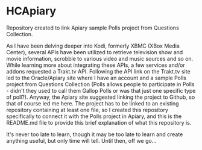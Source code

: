 # HCApiary
Repository created to link Apiary sample Polls project from Questions Collection.

As I have been delving deeper into Kodi, formerly XBMC (XBox Media Center), several APIs have been utilized to retrieve television show and movie information, scrobble to various video and music sources and so on.  While learning more about integrating these APIs, a few services and/or addons requested a Trakt.tv API. Following the API link on the Trakt.tv site led to the Oracle/Apiary site where I have an account and a sample Polls project from Questions Collection (Polls allows people to participate in Polls - didn't they used to call them Gallop Polls or was that just one specific type of poll?). Anyway, the Apiary site suggested linking the project to Github, so that of course led me here.  The project has to be linked to an existing repository containing at least one file, so I created this repository specifically to connect it with the Polls project in Apiary, and this is the README.md file to provide this brief explanation of what this repository is.  

It's never too late to learn, though it may be too late to learn and create anything useful, but only time will tell.  Until then, off we go...
